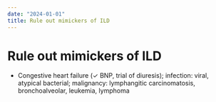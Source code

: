 ```yaml
---
date: "2024-01-01"
title: Rule out mimickers of ILD
---
```


# Rule out mimickers of ILD

* Congestive heart failure (✓ BNP, trial of diuresis); infection: viral, atypical bacterial; malignancy: lymphangitic carcinomatosis, bronchoalveolar, leukemia, lymphoma
